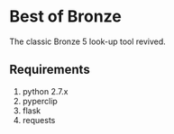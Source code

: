 # Best of Bronze

The classic Bronze 5 look-up tool revived.

## Requirements

1. python 2.7.x
2. pyperclip
3. flask
4. requests
